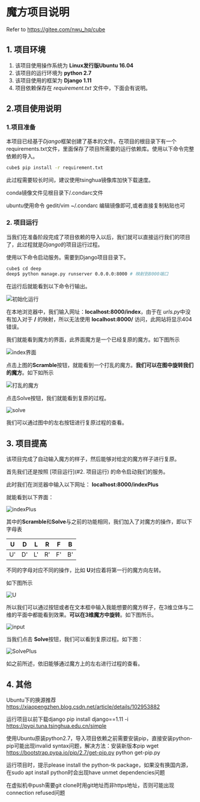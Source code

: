 # 魔方项目说明

Refer to https://gitee.com/nwu_hq/cube

## 1. 项目环境

1. 该项目使用操作系统为 **Linux发行版Ubuntu 16.04**
2. 该项目的运行环境为 **python 2.7**
3. 该项目使用的框架为 **Django 1.11**
4. 项目依赖保存在 *requirement.txt* 文件中，下面会有说明。



## 2.项目使用说明

### 1.项目准备

本项目已经基于*Django*框架创建了基本的文件。在项目的根目录下有一个requirements.txt文件，里面保存了项目所需要的运行依赖库。使用以下命令完整依赖的导入。

```bash
cube$ pip install -r requirement.txt
```

此过程需要较长时间，建议使用tsinghua镜像库加快下载速度。

conda镜像文件见根目录下/.condarc文件

ubuntu使用命令 gedit/vim ~/.condarc 编辑镜像即可,或者直接复制粘贴也可


### 2. 项目运行

当我们在准备阶段完成了项目依赖的导入以后，我们就可以直接运行我们的项目了，此过程就是*Django*的项目运行过程。

使用以下命令启动服务。需要到Django项目目录下。

```bash
cube$ cd deep 
deep$ python manage.py runserver 0.0.0.0:8000 # 映射到8000端口
```

在运行后就能看到以下命令行输出。

![初始化运行](pic/1.PNG)

在本地浏览器中，我们输入网址：**localhost:8000/index**，由于在 *urls.py*中没有加入对于 **/** 的映射，所以无法使用 **localhost:8000/** 访问，此网站将显示404错误。

我们就能看到魔方的界面，此界面魔方是一个已经复原的魔方。如下图所示





![index界面](pic/2.PNG)







点击上图的**Scramble**按钮，就能看到一个打乱的魔方。**我们可以在图中旋转我们的魔方**。如下如所示



![打乱的魔方](pic/3.PNG)





点击Solve按钮，我们就能看到复原的过程。



![solve](pic/4.PNG)

我们可以通过图中的左右按钮进行复原过程的查看。



## 3. 项目提高

该项目完成了自动输入魔方的样子，然后能够对给定的魔方样子进行复原。

首先我们还是按照 [项目运行](#2. 项目运行) 的命令启动我们的服务。

此时我们在浏览器中输入以下网址： **localhost:8000/indexPlus**

就能看到以下界面：





![indexPlus](pic/5.PNG)

其中的**Scramble**和**Solve**与之前的功能相同，我们加入了对魔方的操作，即以下字母表



|  U   |  D   |  L   |  R   |  F   |  B   |
| :--: | :--: | :--: | :--: | :--: | :--: |
|  U'  |  D'  |  L'  |  R'  |  F'  |  B'  |





不同的字母对应不同的操作，比如 **U**对应着将第一行的魔方向左转。

如下图所示

![U](pic/6.PNG)





所以我们可以通过按钮或者在文本框中输入我能想要的魔方样子，在3维立体与二维的平面中都能看到效果。**可以在3维魔方中旋转**。如下图所示。

![input](pic/7.PNG)





当我们点击 **Solve**按钮，我们可以看到复原过程。如下图：

![SolvePlus](pic/8.PNG)

如之前所述，依旧能够通过魔方上的左右进行过程的查看。


## 4. 其他

Ubuntu下的换源推荐
https://xiaopengzhen.blog.csdn.net/article/details/102953882

运行项目以前下载django
pip install django==1.11 -i https://pypi.tuna.tsinghua.edu.cn/simple

使用Ubuntu原装python2.7，导入项目依赖之前需要安装pip，直接安装python-pip可能出现invalid syntax问题，解决方法：安装新版本pip
wget https://bootstrap.pypa.io/pip/2.7/get-pip.py
python get-pip.py

运行项目时，提示please install the python-tk package，如果没有换国内源，在sudo apt install python时会出现have unmet dependencies问题

在虚拟机中push需要git clone时用git地址而非https地址，否则可能出现connection refused问题

